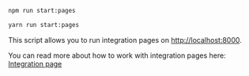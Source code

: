 <Tabs groupId="yarn-npm">

<TabItem value="npm" label="npm">

```bash
npm run start:pages
```

</TabItem>

<TabItem value="yarn" label="yarn">

```bash
yarn run start:pages
```

</TabItem>

</Tabs>

This script allows you to run integration pages on <http://localhost:8000>.

You can read more about how to work with integration pages here: [Integration page](/dev/development/integration-pages)
